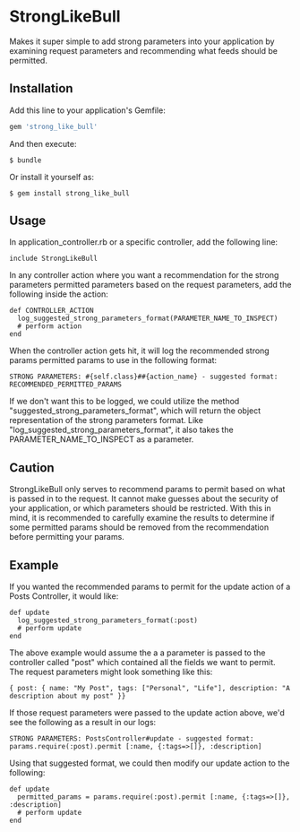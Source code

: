 # StrongLikeBull

Makes it super simple to add strong parameters into your application by examining request parameters and recommending what feeds should be permitted.

## Installation

Add this line to your application's Gemfile:

```ruby
gem 'strong_like_bull'
```

And then execute:

    $ bundle

Or install it yourself as:

    $ gem install strong_like_bull

## Usage

In application_controller.rb or a specific controller, add the following line:

    include StrongLikeBull

In any controller action where you want a recommendation for the strong parameters permitted parameters based on the request parameters, add the following inside the action:

    def CONTROLLER_ACTION
      log_suggested_strong_parameters_format(PARAMETER_NAME_TO_INSPECT)
      # perform action
    end

When the controller action gets hit, it will log the recommended strong params permitted params to use in the following format:

    STRONG PARAMETERS: #{self.class}##{action_name} - suggested format: RECOMMENDED_PERMITTED_PARAMS

If we don't want this to be logged, we could utilize the method "suggested_strong_parameters_format", which will return the object representation of the strong parameters format. Like "log_suggested_strong_parameters_format", it also takes the PARAMETER_NAME_TO_INSPECT as a parameter.

## Caution
StrongLikeBull only serves to recommend params to permit based on what is passed in to the request. It cannot make guesses about the security of your application, or which parameters should be restricted. With this in mind, it is recommended to carefully examine the results to determine if some permitted params should be removed from the recommendation before permitting your params.

## Example

If you wanted the recommended params to permit for the update action of a Posts Controller, it would like:

    def update
      log_suggested_strong_parameters_format(:post)
      # perform update
    end

The above example would assume the a a parameter is passed to the controller called "post" which contained all the fields we want to permit. The request parameters might look something like this:

    { post: { name: "My Post", tags: ["Personal", "Life"], description: "A description about my post" }}

If those request parameters were passed to the update action above, we'd see the following as a result in our logs:

    STRONG PARAMETERS: PostsController#update - suggested format: params.require(:post).permit [:name, {:tags=>[]}, :description]

Using that suggested format, we could then modify our update action to the following:

    def update
      permitted_params = params.require(:post).permit [:name, {:tags=>[]}, :description]
      # perform update
    end
